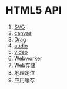 # HTML5 API
1. [SVG](https://github.com/WaltTing/Trace/tree/master/HTML5/html5_demo)  
1. [canvas](https://github.com/WaltTing/Trace/tree/master/HTML5/html5_demo)  
1. [Drag](https://github.com/WaltTing/Trace/tree/master/HTML5/html5_demo)   
1. [audio](https://github.com/WaltTing/Trace/tree/master/HTML5/html5_demo)  
1. [video](https://github.com/WaltTing/Trace/tree/master/HTML5/html5_demo)     
1. Webworker   
1. Web存储       
1. 地理定位   
1. 应用缓存   
   
